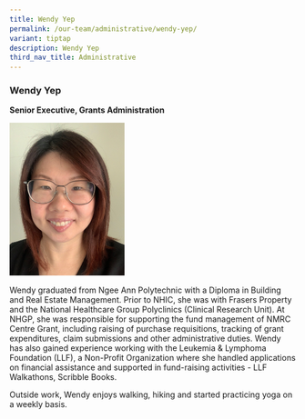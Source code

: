 ```yaml
---
title: Wendy Yep
permalink: /our-team/administrative/wendy-yep/
variant: tiptap
description: Wendy Yep
third_nav_title: Administrative
---
```

<h3><strong>Wendy Yep</strong></h3><p><strong>Senior Executive, Grants Administration</strong></p><div class="isomer-image-wrapper"><img style="width: 40%;" height="auto" width="100%" alt="Wendy Yep" src="/images/About/Our Team/Administrative Team/WendyYep_Bio.jpg"></div><p>Wendy graduated from Ngee Ann Polytechnic with a Diploma in Building and Real Estate Management. Prior to NHIC, she was with Frasers Property and the National Healthcare Group Polyclinics (Clinical Research Unit). At NHGP, she was responsible for supporting the fund management of NMRC Centre Grant, including raising of purchase requisitions, tracking of grant expenditures, claim submissions and other administrative duties. Wendy has also gained experience working with the Leukemia &amp; Lymphoma Foundation (LLF), a Non-Profit Organization where she handled applications on financial assistance and supported in fund-raising activities - LLF Walkathons, Scribble Books.&nbsp;&nbsp;&nbsp;</p><p>Outside work, Wendy enjoys walking, hiking and started practicing yoga on a weekly basis.</p>